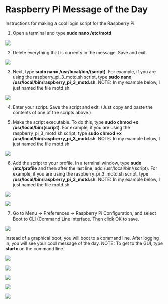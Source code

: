 # Raspberry Pi Message of the Day
Instructions for making a cool login script for the Raspberry Pi.

1. Open a terminal and type **sudo nano /etc/motd**

![](https://github.com/ShineTop/Raspberry-Pi-Message-of-the-Day/blob/master/images/motd_1.png)

2. Delete everything that is currenty in the message. Save and exit.

![](https://github.com/ShineTop/Raspberry-Pi-Message-of-the-Day/blob/master/images/motd_2.png)

3. Next, type **sudo nano /usr/local/bin/(script)**. For example, if you are using the raspberry_pi_3_motd.sh script, type **sudo nano /usr/local/bin/raspberry_pi_3_motd.sh**. NOTE: In my example below, I just named the file motd.sh

![](https://github.com/ShineTop/Raspberry-Pi-Message-of-the-Day/blob/master/images/motd_3.png)

4. Enter your script.  Save the script and exit. (Just copy and paste the contents of one of the scripts above.)

5. Make the script executable. To do this, type **sudo chmod +x /usr/local/bin/(script)**. For example, if you are using the raspberry_pi_3_motd.sh script, type **sudo chmod +x /usr/local/bin/raspberry_pi_3_motd.sh**. NOTE: In my example below, I just named the file motd.sh

![](https://github.com/ShineTop/Raspberry-Pi-Message-of-the-Day/blob/master/images/motd_5.png)

6. Add the script to your profile. In a terminal window, type **sudo /etc/profile** and then after the last line, add /usr/local/bin/(script). For example, if you are using the raspberry_pi_3_motd.sh script, type **/usr/local/bin/raspberry_pi_3_motd.sh**. NOTE: In my example below, I just named the file motd.sh

![](https://github.com/ShineTop/Raspberry-Pi-Message-of-the-Day/blob/master/images/motd_6a.png)

![](https://github.com/ShineTop/Raspberry-Pi-Message-of-the-Day/blob/master/images/motd_6b.png)

7. Go to Menu → Preferences → Raspberry Pi Configuration, and select Boot to CLI (Command Line Interface. Then click OK to save.

![](https://github.com/ShineTop/Raspberry-Pi-Message-of-the-Day/blob/master/images/motd_7.png)

Instead of a graphical boot, you will boot to a command line. After logging in, you will see your cool message of the day. NOTE: To get to the GUI, type **startx** on the command line. 

![](https://github.com/ShineTop/Raspberry-Pi-Message-of-the-Day/blob/master/images/raspberry_pi_motd.png)

![](https://github.com/ShineTop/Raspberry-Pi-Message-of-the-Day/blob/master/images/Raspberry_Pi_2_motd.png)

![](https://github.com/ShineTop/Raspberry-Pi-Message-of-the-Day/blob/master/images/raspberry_pi_3_motd.png)

![](https://github.com/ShineTop/Raspberry-Pi-Message-of-the-Day/blob/master/images/raspberry_pi_zero_motd.png)

![](https://github.com/ShineTop/Raspberry-Pi-Message-of-the-Day/blob/master/images/raspberry_pi_zero_w_motd.png)








